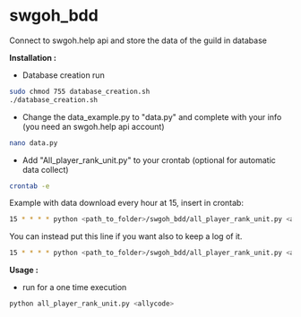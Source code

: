 # swgoh_bdd
Connect to swgoh.help api and store the data of the guild in database


**Installation :**

- Database creation
run
```bash
sudo chmod 755 database_creation.sh
./database_creation.sh
```

- Change the data_example.py to "data.py" and complete with your info (you need an swgoh.help api account)
```bash
nano data.py
```

- Add "All_player_rank_unit.py" to your crontab (optional for automatic data collect)
```bash
crontab -e
```
Example with data download every hour at 15, insert in crontab:
```bash
15 * * * * python <path_to_folder>/swgoh_bdd/all_player_rank_unit.py <allycode> (allycode without "-")
```
You can instead put this line if you want also to keep a log of it.
```bash
15 * * * * python <path_to_folder>/swgoh_bdd/all_player_rank_unit.py <allycode> >> <path_to_folder>/cron.log 2>&1
```

**Usage :**

- run for a one time execution
```python
python all_player_rank_unit.py <allycode>
```
